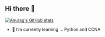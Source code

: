## Hi there 👋
[![Anurag's GitHub stats](https://github-readme-stats.vercel.app/api?username=mohamedadel77)](https://github.com/mohamedadel77/github-readme-stats)
- 🌱 I’m currently learning ... Python and CCNA
<!--
**mohamedadel77/mohamedadel77** is a ✨ _special_ ✨ repository because its `README.md` (this file) appears on your GitHub profile.

Here are some ideas to get you started:

- 🔭 I’m currently working on ...
- 🌱 I’m currently learning ... Python and CCNA
- 👯 I’m looking to collaborate on ...
- 🤔 I’m looking for help with ...
- 💬 Ask me about ...
- 📫 How to reach me: ...
- 😄 Pronouns: ...
- ⚡ Fun fact: ...
-->
